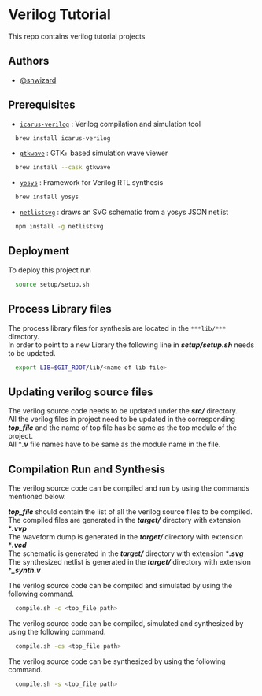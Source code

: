 
# Verilog Tutorial

This repo contains verilog tutorial projects


## Authors

- [@snwizard](https://github.com/snwizard/)


## Prerequisites

* [`icarus-verilog`](https://github.com/steveicarus/iverilog) : Verilog compilation and simulation tool

```bash
  brew install icarus-verilog
```

* [`gtkwave`](https://gtkwave.sourceforge.net) : GTK+ based simulation wave viewer

```bash
  brew install --cask gtkwave
```

* [`yosys`](https://github.com/YosysHQ/yosys) : Framework for Verilog RTL synthesis

```bash
  brew install yosys
```

* [`netlistsvg`](https://github.com/nturley/netlistsvg) : draws an SVG schematic from a yosys JSON netlist

```bash
  npm install -g netlistsvg
```

## Deployment

To deploy this project run

```bash
  source setup/setup.sh
```



## Process Library files

The process library files for synthesis are located in the `***lib/***` directory.  
In order to point to a new Library the following line in  ***setup/setup.sh*** needs to be updated.


```bash
  export LIB=$GIT_ROOT/lib/<name of lib file>
```


## Updating verilog source files

The verilog source code needs to be updated under the ***src/*** directory.  
All the verilog files in project need to be updated in the corresponding ***top_file*** and the name of top file has be same as the top module of the project.  
All ****.v*** file names have to be same as the module name in the file.



## Compilation Run and Synthesis

The verilog source code can be compiled and run by using the commands mentioned below. 

***top_file*** should contain the list of all the verilog source files to be compiled.  
The compiled files are generated in the ***target/*** directory with extension ****.vvp***  
The waveform dump is generated in the ***target/*** directory with extension ****.vcd***  
The schematic is generated in the ***target/*** directory with extension ****.svg***  
The synthesized netlist is generated in the ***target/*** directory with extension ****_synth.v***  

The verilog source code can be compiled and simulated by using the following command. 

```bash
  compile.sh -c <top_file path>
```

The verilog source code can be compiled, simulated and synthesized by using the following command. 

```bash
  compile.sh -cs <top_file path>
```

The verilog source code can be synthesized by using the following command. 

```bash
  compile.sh -s <top_file path>
```

